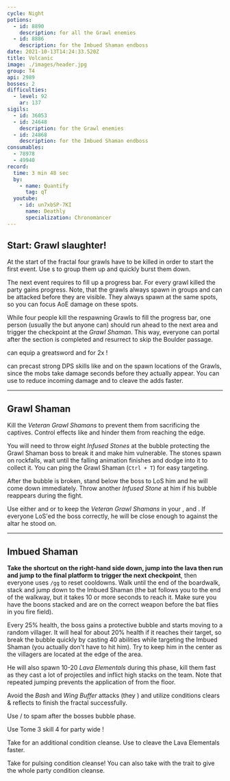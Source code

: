 ```yaml
---
cycle: Night
potions:
  - id: 8890
    description: for all the Grawl enemies
  - id: 8886
    description: for the Imbued Shaman endboss
date: 2021-10-13T14:24:33.520Z
title: Volcanic
image: ./images/header.jpg
group: T4
api: 2989
bosses: 2
difficulties:
  - level: 92
    ar: 137
sigils:
  - id: 36053
  - id: 24648
    description: for the Grawl enemies
  - id: 24868
    description: for the Imbued Shaman endboss
consumables:
  - 78978
  - 49940
record:
  time: 3 min 48 sec
  by:
    - name: Quantify
      tag: qT
  youtube:
    - id: un7xbSP-7KI
      name: Deathly
      specialization: Chronomancer
---
```


## Start: Grawl slaughter! <Item id="8890" disableText/><Item id="24648" disableText/>

At the start of the fractal four grawls have to be killed in order to start the first event. Use <Control name="Pull"/>s to group them up and quickly burst them down.

The next event requires to fill up a progress bar. For every grawl killed the party gains progress. Note, that the grawls always spawn in groups and can be attacked before they are visible. They always spawn at the same spots, so you can focus AoE damage on these spots.

While four people kill the respawning Grawls to fill the progress bar, one person (usually the <Specialization name="Renegade"/> but anyone can) should run ahead to the next area and trigger the checkpoint at the _Grawl Shaman_. This way, everyone can portal after the section is completed and resurrect to skip the Boulder passage.

<Grid>
 
<GridItem xs="12" sm="6">

<MDImage src="images/the_start_area.jpg" caption="The start area"/>

</GridItem>

<GridItem xs="12" sm="6">
<Tabs>
<Tab specialization="Guardian">
<ProfessionVideo title="Skip to 2nd encounter" profession="Guardian" timestamp="403" src="MmJTsOhdQeo"/>
</Tab>

<Tab specialization="ranger">
<ProfessionVideo title="Skip to 2nd encounter" profession="Ranger" timestamp="202" src="3Zc_ZJqPD0s"/>
</Tab>

<Tab specialization="Warrior">
<Specialization name="Berserker"/> can equip a greatsword and <Skill name="bloodreckoning"/> for 2x <Skill name="arcdivider"/>!
<ProfessionVideo title="Skip to 2nd encounter" profession="Warrior" timestamp="45" src="REnmbN7sZFQ"/>
</Tab>

<Tab specialization="Weaver">

<Specialization name="Elementalist"/> can precast strong DPS skills like <Skill id="5737"/> and <Skill id="5501"/> on the spawn locations of the Grawls, since the mobs take damage seconds before they actually appear. You can use <Skill id="5738"/> to reduce incoming damage and <Skill id="22572"/> to cleave the adds faster.
</Tab>
</Tabs>
</GridItem>
</Grid>

---

<Grid>
<GridItem xs="12" sm="7">

## Grawl Shaman <Item id="8890" disableText/><Item id="24648" disableText/>

Kill the _Veteran Grawl Shamans_ to prevent them from sacrificing the captives. Control effects like <Control name="Stun"/> and <Condition name="Immobile"/> hinder them from reaching the edge.

You will need to throw eight _Infused Stones_ at the bubble protecting the Grawl Shaman boss to break it and make him vulnerable. The stones spawn on rockfalls, wait until the falling animation finishes and dodge into it to collect it. You can ping the Grawl Shaman (`Ctrl + T`) for easy targeting.

After the bubble is broken, stand below the boss to LoS him and he will come down immediately. Throw another _Infused Stone_ at him if his bubble reappears during the fight.

</GridItem>
<GridItem xs="12" sm="5">
<Tabs>
<Tab specialization="Weaver">

Use either <Skill id="5683"/> and <Skill id="5686"/> or <Skill id="5671"/> to keep the _Veteran Grawl Shamans_ in your <Skill id="5548"/>, <Skill id="43762"/> and <Skill id="41125"/>. If everyone LoS'ed the boss correctly, he will be close enough to <Skill id="5697"/> against the altar he stood on.

</Tab>
</Tabs>
</GridItem>
</Grid>

<MDImage src="images/the_grawl_shaman.jpg" caption="The Grawl Shaman"/>

---

## Imbued Shaman <Item id="8886" disableText/><Item id="24868" disableText/>

<Grid>
<GridItem xs="12" sm="8">

**Take the shortcut on the right-hand side down, jump into the lava then run and jump to the final platform to trigger the next checkpoint**, then everyone uses `/gg` to reset cooldowns. Walk until the end of the boardwalk, stack <Boon name="Might"/> and jump down to the Imbued Shaman (the bat follows you to the end of the walkway, but it takes 10 or more seconds to reach it. Make sure you have the boons stacked and are on the correct weapon before the bat flies in you fire field).

Every 25% health, the boss gains a protective bubble and starts moving to a random villager. It will heal for about 20% health if it reaches their target, so break the bubble quickly by casting 40 abilities while targeting the Imbued Shaman (you actually don't have to hit him). Try to keep him in the center as the villagers are located at the edge of the area.

He will also spawn 10-20 _Lava Elementals_ during this phase, kill them fast as they cast a lot of projectiles and inflict high <Condition name="Burning"/> stacks on the team. Note that repeated jumping prevents the application of <Condition name="Burning"/> from the floor.

Avoid the _Bash_ and _Wing Buffer_ attacks (they <Control name="Knockback"/>) and utilize conditions clears & reflects to finish the fractal successfully.

</GridItem>
<GridItem xs="12" sm="4">

<MDImage src="images/the_imbued_shaman.jpg" caption="The Imbued Shaman"/>

</GridItem>
<GridItem xs="12" sm="8">
<Tabs>
<Tab specialization="Renegade">

Use <Skill name="Legendary Demon Stance"/> / <Skill name="Legendary Renegade Stance"/> to spam <Boon name="Resistance"/> after the bosses bubble phase.
</Tab>

<Tab specialization="Firebrand">

Use Tome 3 skill 4 for party wide <Boon name="Resistance"/>!
</Tab>

<Tab specialization="Elementalist">

Take <Skill id="5507"/> for an additional condition cleanse. Use <Skill id="22572"/> to cleave the Lava Elementals faster.
</Tab>

<Tab specialization="Soulbeast">

Take <Skill id="12489"/> for pulsing condition cleanse! You can also take <Skill name="Bear stance"/> with the trait <Trait name="Leader of the Pack"/> to give the whole party condition cleanse.
</Tab>
</Tabs>
</GridItem>
</Grid>
